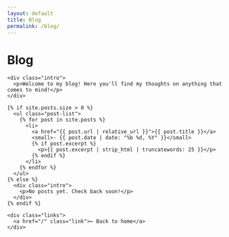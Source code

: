 ```yaml
---
layout: default
title: Blog
permalink: /blog/
---
```


<div class="main-content">
  <div class="container">
    <h1>Blog</h1>
    
    <div class="intro">
      <p>Welcome to my blog! Here you'll find my thoughts on anything that comes to mind!</p>
    </div>

    {% if site.posts.size > 0 %}
      <ul class="post-list">
        {% for post in site.posts %}
          <li>
            <a href="{{ post.url | relative_url }}">{{ post.title }}</a>
            <small>· {{ post.date | date: "%b %d, %Y" }}</small>
            {% if post.excerpt %}
              <p>{{ post.excerpt | strip_html | truncatewords: 25 }}</p>
            {% endif %}
          </li>
        {% endfor %}
      </ul>
    {% else %}
      <div class="intro">
        <p>No posts yet. Check back soon!</p>
      </div>
    {% endif %}

    <div class="links">
      <a href="/" class="link">← Back to home</a>
    </div>
  </div>
</div>
